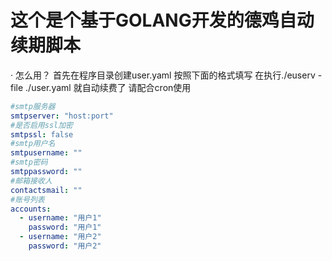 # 这个是个基于GOLANG开发的德鸡自动续期脚本
· 怎么用？
首先在程序目录创建user.yaml 按照下面的格式填写 在执行./euserv -file ./user.yaml 就自动续费了
请配合cron使用
```yaml
#smtp服务器
smtpserver: "host:port"
#是否启用ssl加密
smtpssl: false
#smtp用户名
smtpusername: ""
#smtp密码
smtppassword: ""
#邮箱接收人
contactsmail: ""
#账号列表
accounts:
  - username: "用户1"
    password: "用户1"
  - username: "用户2"
    password: "用户2"
```
